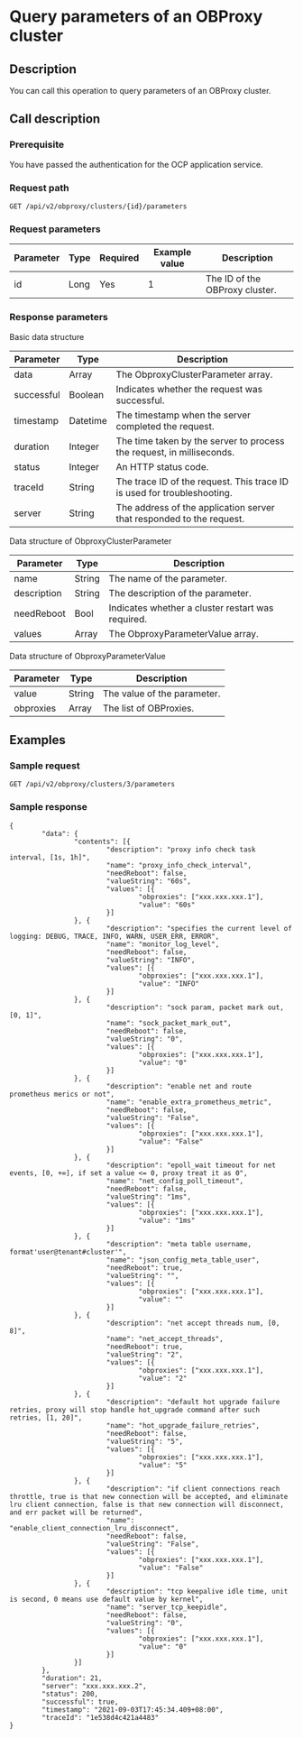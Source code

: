 Query parameters of an OBProxy cluster
===========================================================



Description
--------------------------------

You can call this operation to query parameters of an OBProxy cluster.

Call description
-------------------------------------

### Prerequisite

You have passed the authentication for the OCP application service.

### Request path

`GET /api/v2/obproxy/clusters/{id}/parameters`

### Request parameters



| Parameter | Type | Required | Example value |          Description           |
|-----------|------|----------|---------------|--------------------------------|
| id        | Long | Yes      | 1             | The ID of the OBProxy cluster. |





### Response parameters

Basic data structure


| Parameter  |   Type   |                               Description                               |
|------------|----------|-------------------------------------------------------------------------|
| data       | Array    | The ObproxyClusterParameter array.                                      |
| successful | Boolean  | Indicates whether the request was successful.                           |
| timestamp  | Datetime | The timestamp when the server completed the request.                    |
| duration   | Integer  | The time taken by the server to process the request, in milliseconds.   |
| status     | Integer  | An HTTP status code.                                                    |
| traceId    | String   | The trace ID of the request. This trace ID is used for troubleshooting. |
| server     | String   | The address of the application server that responded to the request.    |



Data structure of ObproxyClusterParameter


|  Parameter  |  Type  |                    Description                    |
|-------------|--------|---------------------------------------------------|
| name        | String | The name of the parameter.                        |
| description | String | The description of the parameter.                 |
| needReboot  | Bool   | Indicates whether a cluster restart was required. |
| values      | Array  | The ObproxyParameterValue array.                  |



Data structure of ObproxyParameterValue


| Parameter |  Type  |         Description         |
|-----------|--------|-----------------------------|
| value     | String | The value of the parameter. |
| obproxies | Array  | The list of OBProxies.      |



Examples
-----------------------------

### Sample request

`GET /api/v2/obproxy/clusters/3/parameters`

### Sample response

```unknow
{
        "data": {
                "contents": [{
                        "description": "proxy info check task interval, [1s, 1h]",
                        "name": "proxy_info_check_interval",
                        "needReboot": false,
                        "valueString": "60s",
                        "values": [{
                                "obproxies": ["xxx.xxx.xxx.1"],
                                "value": "60s"
                        }]
                }, {
                        "description": "specifies the current level of logging: DEBUG, TRACE, INFO, WARN, USER_ERR, ERROR",
                        "name": "monitor_log_level",
                        "needReboot": false,
                        "valueString": "INFO",
                        "values": [{
                                "obproxies": ["xxx.xxx.xxx.1"],
                                "value": "INFO"
                        }]
                }, {
                        "description": "sock param, packet mark out, [0, 1]",
                        "name": "sock_packet_mark_out",
                        "needReboot": false,
                        "valueString": "0",
                        "values": [{
                                "obproxies": ["xxx.xxx.xxx.1"],
                                "value": "0"
                        }]
                }, {
                        "description": "enable net and route prometheus merics or not",
                        "name": "enable_extra_prometheus_metric",
                        "needReboot": false,
                        "valueString": "False",
                        "values": [{
                                "obproxies": ["xxx.xxx.xxx.1"],
                                "value": "False"
                        }]
                }, {
                        "description": "epoll_wait timeout for net events, [0, +∞], if set a value <= 0, proxy treat it as 0",
                        "name": "net_config_poll_timeout",
                        "needReboot": false,
                        "valueString": "1ms",
                        "values": [{
                                "obproxies": ["xxx.xxx.xxx.1"],
                                "value": "1ms"
                        }]
                }, {
                        "description": "meta table username, format'user@tenant#cluster'",
                        "name": "json_config_meta_table_user",
                        "needReboot": true,
                        "valueString": "",
                        "values": [{
                                "obproxies": ["xxx.xxx.xxx.1"],
                                "value": ""
                        }]
                }, {
                        "description": "net accept threads num, [0, 8]",
                        "name": "net_accept_threads",
                        "needReboot": true,
                        "valueString": "2",
                        "values": [{
                                "obproxies": ["xxx.xxx.xxx.1"],
                                "value": "2"
                        }]
                }, {
                        "description": "default hot upgrade failure retries, proxy will stop handle hot_upgrade command after such retries, [1, 20]",
                        "name": "hot_upgrade_failure_retries",
                        "needReboot": false,
                        "valueString": "5",
                        "values": [{
                                "obproxies": ["xxx.xxx.xxx.1"],
                                "value": "5"
                        }]
                }, {
                        "description": "if client connections reach throttle, true is that new connection will be accepted, and eliminate lru client connection, false is that new connection will disconnect, and err packet will be returned",
                        "name": "enable_client_connection_lru_disconnect",
                        "needReboot": false,
                        "valueString": "False",
                        "values": [{
                                "obproxies": ["xxx.xxx.xxx.1"],
                                "value": "False"
                        }]
                }, {
                        "description": "tcp keepalive idle time, unit is second, 0 means use default value by kernel",
                        "name": "server_tcp_keepidle",
                        "needReboot": false,
                        "valueString": "0",
                        "values": [{
                                "obproxies": ["xxx.xxx.xxx.1"],
                                "value": "0"
                        }]
                }]
        },
        "duration": 21,
        "server": "xxx.xxx.xxx.2",
        "status": 200,
        "successful": true,
        "timestamp": "2021-09-03T17:45:34.409+08:00",
        "traceId": "1e538d4c421a4483"
}
```
